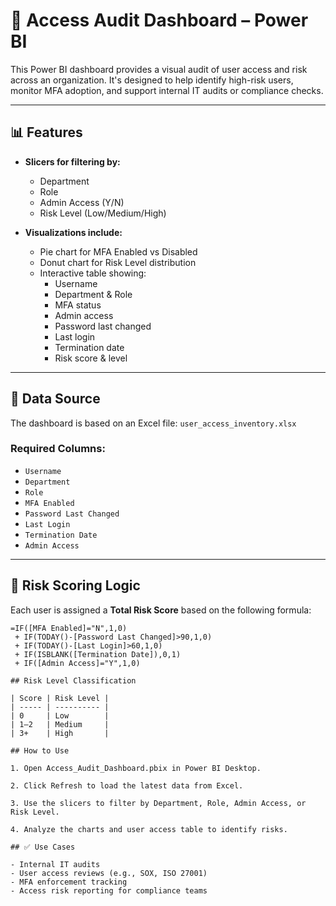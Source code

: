 # 🔐 Access Audit Dashboard – Power BI

This Power BI dashboard provides a visual audit of user access and risk across an organization. It's designed to help identify high-risk users, monitor MFA adoption, and support internal IT audits or compliance checks.

---

## 📊 Features

- **Slicers for filtering by:**
  - Department
  - Role
  - Admin Access (Y/N)
  - Risk Level (Low/Medium/High)

- **Visualizations include:**
  - Pie chart for MFA Enabled vs Disabled
  - Donut chart for Risk Level distribution
  - Interactive table showing:
    - Username
    - Department & Role
    - MFA status
    - Admin access
    - Password last changed
    - Last login
    - Termination date
    - Risk score & level

---

## 📁 Data Source

The dashboard is based on an Excel file: `user_access_inventory.xlsx`

### Required Columns:
- `Username`
- `Department`
- `Role`
- `MFA Enabled`
- `Password Last Changed`
- `Last Login`
- `Termination Date`
- `Admin Access`

---

## 🧠 Risk Scoring Logic

Each user is assigned a **Total Risk Score** based on the following formula:

```excel
=IF([MFA Enabled]="N",1,0)
 + IF(TODAY()-[Password Last Changed]>90,1,0)
 + IF(TODAY()-[Last Login]>60,1,0)
 + IF(ISBLANK([Termination Date]),0,1)
 + IF([Admin Access]="Y",1,0)

## Risk Level Classification

| Score | Risk Level |
| ----- | ---------- |
| 0     | Low        |
| 1–2   | Medium     |
| 3+    | High       |

## How to Use

1. Open Access_Audit_Dashboard.pbix in Power BI Desktop.

2. Click Refresh to load the latest data from Excel.

3. Use the slicers to filter by Department, Role, Admin Access, or Risk Level.

4. Analyze the charts and user access table to identify risks.

## ✅ Use Cases

- Internal IT audits
- User access reviews (e.g., SOX, ISO 27001)
- MFA enforcement tracking
- Access risk reporting for compliance teams
